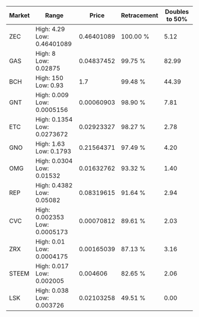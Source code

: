 | Market | Range | Price| Retracement | Doubles to 50% |
| --- | --- | --- | --- | --- |
| ZEC | High: 4.29<br />Low: 0.46401089 | 0.46401089 | 100.00 % | 5.12 |
| GAS | High: 8<br />Low: 0.02875 | 0.04837452 | 99.75 % | 82.99 |
| BCH | High: 150<br />Low: 0.93 | 1.7 | 99.48 % | 44.39 |
| GNT | High: 0.009<br />Low: 0.0005156 | 0.00060903 | 98.90 % | 7.81 |
| ETC | High: 0.1354<br />Low: 0.0273672 | 0.02923327 | 98.27 % | 2.78 |
| GNO | High: 1.63<br />Low: 0.1793 | 0.21564371 | 97.49 % | 4.20 |
| OMG | High: 0.0304<br />Low: 0.01532 | 0.01632762 | 93.32 % | 1.40 |
| REP | High: 0.4382<br />Low: 0.05082 | 0.08319615 | 91.64 % | 2.94 |
| CVC | High: 0.002353<br />Low: 0.0005173 | 0.00070812 | 89.61 % | 2.03 |
| ZRX | High: 0.01<br />Low: 0.0004175 | 0.00165039 | 87.13 % | 3.16 |
| STEEM | High: 0.017<br />Low: 0.002005 | 0.004606 | 82.65 % | 2.06 |
| LSK | High: 0.038<br />Low: 0.003726 | 0.02103258 | 49.51 % | 0.00 |
